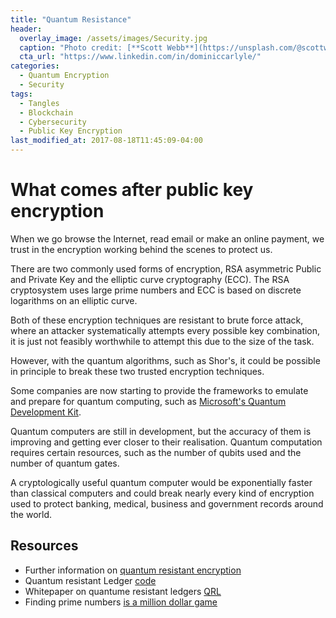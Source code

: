 ```yaml
---
title: "Quantum Resistance"
header:
  overlay_image: /assets/images/Security.jpg
  caption: "Photo credit: [**Scott Webb**](https://unsplash.com/@scottwebb)"
  cta_url: "https://www.linkedin.com/in/dominiccarlyle/"
categories:
  - Quantum Encryption
  - Security
tags:
  - Tangles
  - Blockchain
  - Cybersecurity
  - Public Key Encryption
last_modified_at: 2017-08-18T11:45:09-04:00
---
```


# What comes after public key encryption

When we go browse the Internet, read email or make an online payment, we trust in the encryption working behind the scenes to protect us.

There are two commonly used forms of encryption, RSA asymmetric Public and Private Key and the elliptic curve cryptography (ECC). The RSA cryptosystem uses large prime numbers and ECC is based on discrete logarithms on an elliptic curve.

Both of these encryption techniques are resistant to brute force attack, where an attacker systematically attempts every possible key combination, it is just not feasibly worthwhile to attempt this due to the size of the task. 

However, with the quantum algorithms, such as Shor's, it could be possible in principle to break these two trusted encryption techniques.

Some companies are now starting to provide the frameworks to emulate and prepare for quantum computing, such as [Microsoft's Quantum Development Kit](https://www.microsoft.com/en-us/quantum/development-kit).

Quantum computers are still in development, but the accuracy of them is improving and getting ever closer to their realisation. Quantum computation requires certain resources, such as the number of qubits used and the number of quantum gates.

A cryptologically useful quantum computer would be exponentially faster than classical computers and could break nearly every kind of encryption used to protect banking, medical, business and government records around the world.


## Resources
* Further information on [quantum resistant  encryption]( https://en.wikipedia.org/wiki/Post-quantum_cryptography)
* Quantum resistant Ledger [code](https://www.isthiscoinascam.com/check/quantum-resistant-ledger)
* Whitepaper on quantume resistant ledgers [QRL](https://github.com/theQRL/Whitepaper/blob/master/QRL_whitepaper.pdf)
* Finding prime numbers [is a million dollar game](https://www.newscientist.com/article/dn23289-quantum-computer-could-solve-prime-number-mystery/)

